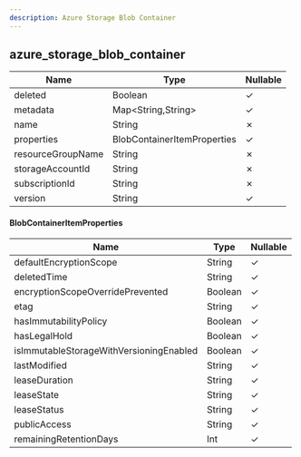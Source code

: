```yaml
---
description: Azure Storage Blob Container
---
```

azure_storage_blob_container
----------------------------

| **Name**          | **Type**                    | **Nullable** |
| ----------------- | --------------------------- | ------------ |
| deleted           | Boolean                     | &check;      |
| metadata          | Map<String,String>          | &check;      |
| name              | String                      | &cross;      |
| properties        | BlobContainerItemProperties | &check;      |
| resourceGroupName | String                      | &cross;      |
| storageAccountId  | String                      | &cross;      |
| subscriptionId    | String                      | &cross;      |
| version           | String                      | &check;      |

#### BlobContainerItemProperties
| **Name**                                | **Type** | **Nullable** |
| --------------------------------------- | -------- | ------------ |
| defaultEncryptionScope                  | String   | &check;      |
| deletedTime                             | String   | &check;      |
| encryptionScopeOverridePrevented        | Boolean  | &check;      |
| etag                                    | String   | &check;      |
| hasImmutabilityPolicy                   | Boolean  | &check;      |
| hasLegalHold                            | Boolean  | &check;      |
| isImmutableStorageWithVersioningEnabled | Boolean  | &check;      |
| lastModified                            | String   | &check;      |
| leaseDuration                           | String   | &check;      |
| leaseState                              | String   | &check;      |
| leaseStatus                             | String   | &check;      |
| publicAccess                            | String   | &check;      |
| remainingRetentionDays                  | Int      | &check;      |
